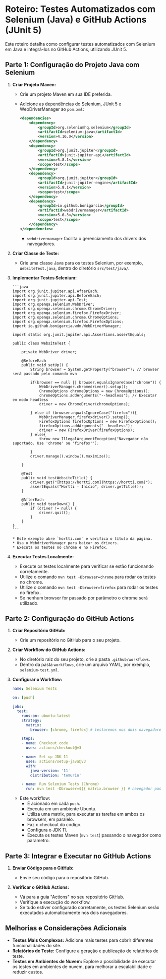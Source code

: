 # Roteiro: Testes Automatizados com Selenium (Java) e GitHub Actions (JUnit 5)

Este roteiro detalha como configurar testes automatizados com Selenium em Java e integrá-los no GitHub Actions, utilizando JUnit 5.

## Parte 1: Configuração do Projeto Java com Selenium

1.  **Criar Projeto Maven:**
    * Crie um projeto Maven em sua IDE preferida.
    * Adicione as dependências do Selenium, JUnit 5 e WebDriverManager ao `pom.xml`:

        ```xml
        <dependencies>
            <dependency>
                <groupId>org.seleniumhq.selenium</groupId>
                <artifactId>selenium-java</artifactId>
                <version>4.16.0</version>
            </dependency>
            <dependency>
                <groupId>org.junit.jupiter</groupId>
                <artifactId>junit-jupiter-api</artifactId>
                <version>5.8.1</version>
                <scope>test</scope>
            </dependency>
            <dependency>
                <groupId>org.junit.jupiter</groupId>
                <artifactId>junit-jupiter-engine</artifactId>
                <version>5.8.1</version>
                <scope>test</scope>
            </dependency>
            <dependency>
                <groupId>io.github.bonigarcia</groupId>
                <artifactId>webdrivermanager</artifactId>
                <version>5.6.3</version>
                <scope>test</scope>
            </dependency>
        </dependencies>
        ```

        * `webdrivermanager` facilita o gerenciamento dos drivers dos navegadores.

2.  **Criar Classe de Teste:**
    * Crie uma classe Java para os testes Selenium, por exemplo, `WebsiteTest.java`, dentro do diretório `src/test/java/`.

3.  **Implementar Testes Selenium:**

        ```java
        import org.junit.jupiter.api.AfterEach;
        import org.junit.jupiter.api.BeforeEach;
        import org.junit.jupiter.api.Test;
        import org.openqa.selenium.WebDriver;
        import org.openqa.selenium.chrome.ChromeDriver;
        import org.openqa.selenium.firefox.FirefoxDriver;
        import org.openqa.selenium.chrome.ChromeOptions;
        import org.openqa.selenium.firefox.FirefoxOptions;
        import io.github.bonigarcia.wdm.WebDriverManager;

        import static org.junit.jupiter.api.Assertions.assertEquals;

        public class WebsiteTest {

            private WebDriver driver;

            @BeforeEach
            public void setUp() {
                String browser = System.getProperty("browser"); // browser será passado pelo comando mvn

                if(browser == null || browser.equalsIgnoreCase("chrome")) {
                    WebDriverManager.chromedriver().setup();
                    ChromeOptions chromeOptions = new ChromeOptions();
                    chromeOptions.addArguments("--headless"); // Executar em modo headless
                    driver = new ChromeDriver(chromeOptions);

                } else if (browser.equalsIgnoreCase("firefox")){
                    WebDriverManager.firefoxdriver().setup();
                    FirefoxOptions firefoxOptions = new FirefoxOptions();
                    firefoxOptions.addArguments("--headless");
                    driver = new FirefoxDriver(firefoxOptions);
                } else{
                    throw new IllegalArgumentException("Navegador não suportado. Use 'chrome' ou 'firefox'");

                }
                driver.manage().window().maximize();

            }

            @Test
            public void testWebsiteTitle() {
                driver.get("[https://hortti.com](https://hortti.com)");
                assertEquals("Hortti - Início", driver.getTitle());
            }

            @AfterEach
            public void tearDown() {
                if (driver != null) {
                    driver.quit();
                }
            }
        }
        ```

        * Este exemplo abre `hortti.com` e verifica o título da página.
        * Usa o WebdriverManager para baixar os drivers.
        * Executa os testes no Chrome e no Firefox.

4.  **Executar Testes Localmente:**
    * Execute os testes localmente para verificar se estão funcionando corretamente.
    * Utilize o comando `mvn test -Dbrowser=chrome` para rodar os testes no chrome.
    * Utilize o comando `mvn test -Dbrowser=firefox` para rodar os testes no firefox.
    * Se nenhum browser for passado por parâmetro o chrome será utilizado.

## Parte 2: Configuração do GitHub Actions

1.  **Criar Repositório GitHub:**
    * Crie um repositório no GitHub para o seu projeto.

2.  **Criar Workflow do GitHub Actions:**
    * No diretório raiz do seu projeto, crie a pasta `.github/workflows`.
    * Dentro da pasta `workflows`, crie um arquivo YAML, por exemplo, `selenium-test.yml`.

3.  **Configurar o Workflow:**

    ```yaml
    name: Selenium Tests

    on: [push]

    jobs:
      test:
        runs-on: ubuntu-latest
        strategy:
          matrix:
            browser: [chrome, firefox] # testaremos nos dois navegadores

        steps:
        - name: Checkout code
          uses: actions/checkout@v3

        - name: Set up JDK 11
          uses: actions/setup-java@v3
          with:
            java-version: '11'
            distribution: 'temurin'

        - name: Run Selenium Tests (Chrome)
          run: mvn test -Dbrowser=${{ matrix.browser }} # navegador passado por parametro
    ```

    * Este workflow:
        * É acionado em cada `push`.
        * Executa em um ambiente Ubuntu.
        * Utiliza uma matrix, para executar as tarefas em ambos os browsers, em paralelo.
        * Faz o checkout do código.
        * Configura o JDK 11.
        * Executa os testes Maven (`mvn test`) passando o navegador como parametro.

## Parte 3: Integrar e Executar no GitHub Actions

1.  **Enviar Código para o GitHub:**
    * Envie seu código para o repositório GitHub.

2.  **Verificar o GitHub Actions:**
    * Vá para a guia "Actions" no seu repositório GitHub.
    * Verifique a execução do workflow.
    * Se tudo estiver configurado corretamente, os testes Selenium serão executados automaticamente nos dois navegadores.

## Melhorias e Considerações Adicionais

* **Testes Mais Complexos:** Adicione mais testes para cobrir diferentes funcionalidades do site.
* **Relatórios de Teste:** Configure a geração e publicação de relatórios de teste.
* **Testes em Ambientes de Nuvem:** Explore a possibilidade de executar os testes em ambientes de nuvem, para melhorar a escalabilidade e reduzir custos.
